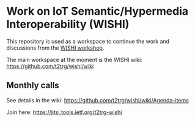 # Work on IoT Semantic/Hypermedia Interoperability (WISHI)
This repository is used as a workspace to continue the work and discussions from the [WISHI workshop](https://github.com/t2trg/2017-07-wishi). 

The main workspace at the moment is the WISHI wiki: https://github.com/t2trg/wishi/wiki

## Monthly calls

See details in the wiki: https://github.com/t2trg/wishi/wiki/Agenda-items

Join here: https://jitsi.tools.ietf.org/t2trg-wishi

